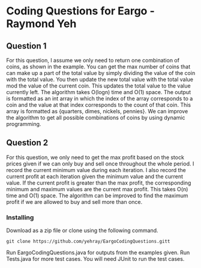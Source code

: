 # Coding Questions for Eargo - Raymond Yeh

## Question 1
For this question, I assume we only need to return one combination of coins, as shown in the example. You can get the max number of coins that can make up a part of the total value by simply dividing the value
of the coin with the total value. You then update the new total value with the total value mod the value of the current coin. This updates
the total value to the value currently left. The algorithm takes O(logn) time and O(1) space.
The output is formatted as an int array in which the index of the array corresponds to a coin and the value at that index corresponds to the count of that coin. This array is formatted as
{quarters, dimes, nickels, pennies}. We can improve the algorithm to get all possible combinations of coins by using dynamic programming.

## Question 2
For this question, we only need to get the max profit based on the stock prices given if we can only buy and sell once throughout
the whole period. I record the current minimum value during each iteration. I also record the current profit at each iteration given the
minimum value and the current value. If the current profit is greater than the max profit, the corresponding minimum and maximum values
are the current max profit. This takes O(n) time and O(1) space. The algorithm can be improved to find the maximum profit if we are allowed to buy and sell
more than once.


### Installing

Download as a zip file or clone using the following command.

```
git clone https://github.com/yehray/EargoCodingQuestions.gitt
```

Run EargoCodingQuestions.java for outputs from the examples given.
Run Tests.java for more test cases. You will need JUnit to run the test cases.





